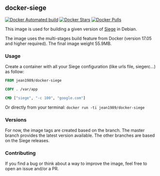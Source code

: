 ## docker-siege


[![Docker Automated build](https://img.shields.io/docker/automated/jean1989/docker-siege.svg)](https://hub.docker.com/r/jean1989/docker-siege) [![Docker Stars](https://img.shields.io/docker/stars/jean1989/docker-siege.svg)](https://hub.docker.com/r/jean1989/docker-siege/) [![Docker Pulls](https://img.shields.io/docker/pulls/jean1989/docker-siege.svg)](https://hub.docker.com/r/jean1989/docker-siege)


This image is used for building a given version of [Siege](https://github.com/JoeDog/siege) in Debian. 

The image uses the multi-stages build feature from Docker (version 17.05 and higher required). The final image weight 55.9MB.

### Usage

Create a container with all your Siege configuration (like urls file, siegerc...) as follow:

```dockerfile
FROM jean1989/docker-siege

COPY . /var/app

CMD ["siege", "-c 100", "google.com"]
```

Or directly from your terminal: `docker run -ti jean1989/docker-siege`

### Versions

For now, the image tags are created based on the branch. The master branch provides the latest version available. The other branches are based on the Siege releases.

### Contributing

If you find a bug or think about a way to improve the image, feel free to open an issue and/or a PR.
